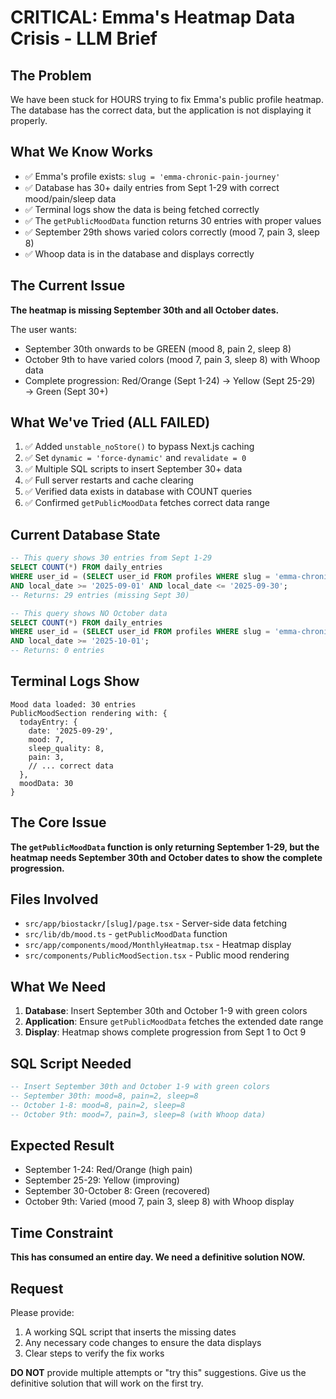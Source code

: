 # CRITICAL: Emma's Heatmap Data Crisis - LLM Brief

## The Problem
We have been stuck for HOURS trying to fix Emma's public profile heatmap. The database has the correct data, but the application is not displaying it properly.

## What We Know Works
- ✅ Emma's profile exists: `slug = 'emma-chronic-pain-journey'`
- ✅ Database has 30+ daily entries from Sept 1-29 with correct mood/pain/sleep data
- ✅ Terminal logs show the data is being fetched correctly
- ✅ The `getPublicMoodData` function returns 30 entries with proper values
- ✅ September 29th shows varied colors correctly (mood 7, pain 3, sleep 8)
- ✅ Whoop data is in the database and displays correctly

## The Current Issue
**The heatmap is missing September 30th and all October dates.** 

The user wants:
- September 30th onwards to be GREEN (mood 8, pain 2, sleep 8)
- October 9th to have varied colors (mood 7, pain 3, sleep 8) with Whoop data
- Complete progression: Red/Orange (Sept 1-24) → Yellow (Sept 25-29) → Green (Sept 30+)

## What We've Tried (ALL FAILED)
1. ✅ Added `unstable_noStore()` to bypass Next.js caching
2. ✅ Set `dynamic = 'force-dynamic'` and `revalidate = 0`
3. ✅ Multiple SQL scripts to insert September 30+ data
4. ✅ Full server restarts and cache clearing
5. ✅ Verified data exists in database with COUNT queries
6. ✅ Confirmed `getPublicMoodData` fetches correct data range

## Current Database State
```sql
-- This query shows 30 entries from Sept 1-29
SELECT COUNT(*) FROM daily_entries 
WHERE user_id = (SELECT user_id FROM profiles WHERE slug = 'emma-chronic-pain-journey')
AND local_date >= '2025-09-01' AND local_date <= '2025-09-30';
-- Returns: 29 entries (missing Sept 30)

-- This query shows NO October data
SELECT COUNT(*) FROM daily_entries 
WHERE user_id = (SELECT user_id FROM profiles WHERE slug = 'emma-chronic-pain-journey')
AND local_date >= '2025-10-01';
-- Returns: 0 entries
```

## Terminal Logs Show
```
Mood data loaded: 30 entries
PublicMoodSection rendering with: {
  todayEntry: {
    date: '2025-09-29',
    mood: 7,
    sleep_quality: 8,
    pain: 3,
    // ... correct data
  },
  moodData: 30
}
```

## The Core Issue
**The `getPublicMoodData` function is only returning September 1-29, but the heatmap needs September 30th and October dates to show the complete progression.**

## Files Involved
- `src/app/biostackr/[slug]/page.tsx` - Server-side data fetching
- `src/lib/db/mood.ts` - `getPublicMoodData` function
- `src/app/components/mood/MonthlyHeatmap.tsx` - Heatmap display
- `src/components/PublicMoodSection.tsx` - Public mood rendering

## What We Need
1. **Database**: Insert September 30th and October 1-9 with green colors
2. **Application**: Ensure `getPublicMoodData` fetches the extended date range
3. **Display**: Heatmap shows complete progression from Sept 1 to Oct 9

## SQL Script Needed
```sql
-- Insert September 30th and October 1-9 with green colors
-- September 30th: mood=8, pain=2, sleep=8
-- October 1-8: mood=8, pain=2, sleep=8  
-- October 9th: mood=7, pain=3, sleep=8 (with Whoop data)
```

## Expected Result
- September 1-24: Red/Orange (high pain)
- September 25-29: Yellow (improving)
- September 30-October 8: Green (recovered)
- October 9th: Varied (mood 7, pain 3, sleep 8) with Whoop display

## Time Constraint
**This has consumed an entire day. We need a definitive solution NOW.**

## Request
Please provide:
1. A working SQL script that inserts the missing dates
2. Any necessary code changes to ensure the data displays
3. Clear steps to verify the fix works

**DO NOT** provide multiple attempts or "try this" suggestions. Give us the definitive solution that will work on the first try.










